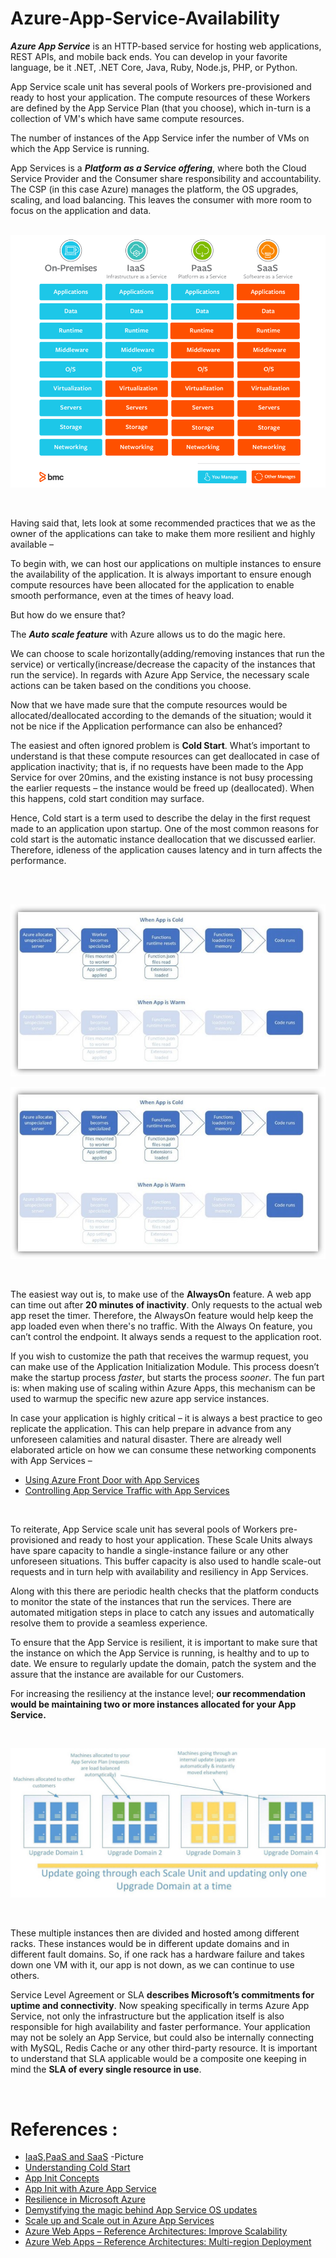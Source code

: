 # Azure-App-Service-Availability

**_Azure App Service_** is an HTTP-based service for hosting web applications, REST APIs, and mobile back ends. You can develop in your favorite language, be it .NET, .NET Core, Java, Ruby, Node.js, PHP, or Python.

App Service scale unit has several pools of Workers pre-provisioned and ready to host your application. The compute resources of these Workers are defined by the App Service Plan (that you choose), which in-turn is a collection of VM's which have same compute resources.

The number of instances of the App Service infer the number of VMs on which the App Service is running.


App Services is a **_Platform as a Service offering_**, where both the Cloud Service Provider and the Consumer share responsibility and accountability. The CSP (in this case Azure) manages the platform, the OS upgrades, scaling, and load balancing. This leaves the consumer with more room to focus on the application and data.
<br />
<br />


![overview](./media/PaaS.png) 

<br />

Having said that, lets look at some recommended practices that we as the owner of the applications can take to make them more resilient and highly available – 

To begin with, we can host our applications on multiple instances to ensure the availability of the application. It is always important to ensure enough compute resources have been allocated for the application to enable smooth performance, even at the times of heavy load.

But how do we ensure that? 


The **_Auto scale feature_** with Azure allows us to do the magic here.

We can choose to scale horizontally(adding/removing instances that run the service) or vertically(increase/decrease the capacity of the instances that run the service). In regards with Azure App Service, the necessary scale actions can be taken based on the conditions you choose.

Now that we have made sure that the compute resources would be allocated/deallocated according to the demands of the situation; would it not be nice if the Application performance can also be enhanced?


The easiest and often ignored problem is **Cold Start**. What’s important to understand is that these  compute resources can get deallocated in case of application inactivity; that is, if no requests have been made to the App Service for over 20mins, and the existing instance is not busy processing the earlier requests – the instance would be freed up (deallocated). When this happens, cold start condition may surface. 

Hence, Cold start is a term used to describe the delay in the first request made to an application upon startup. One of the most common reasons for cold start is the automatic instance deallocation that we discussed earlier. Therefore, idleness of the application causes latency and in turn affects the performance.


<br />
<br />

<p align="center">
  <img  src="./media/ColdStart.jpg">
</p>

![Cold Starts](./media/ColdStart.jpg)

<br />

The easiest way out is, to make use of the **AlwaysOn** feature. A web app can time out after **20 minutes of inactivity**. Only requests to the actual web app reset the timer. Therefore, the AlwaysOn feature would help keep the app loaded even when there's no traffic. With the Always On feature, you can’t control the endpoint. It always sends a request to the application root.

If you wish to customize the path that receives the warmup request, you can make use of the Application Initialization Module. This process doesn’t make the startup process _faster_, but starts the process _sooner_.  The fun part is: when making use of scaling within Azure Apps, this mechanism can be used to warmup the specific new azure app service instances.

In case your application is highly critical – it is always a best practice to geo replicate the application. This can help prepare in advance from any unforeseen calamities and natural disaster.  There are already well elaborated article on how we can consume these networking components with App Services – 

* [Using Azure Front Door with App Services](https://www.e-apostolidis.gr/microsoft/azure/securely-scale-your-web-apps-with-azure-front-door/)
* [Controlling App Service Traffic with App Services](https://docs.microsoft.com/en-us/azure/app-service/web-sites-traffic-manager)


<br/>

To reiterate, App Service scale unit has several pools of Workers pre-provisioned and ready to host your application. These Scale Units always have spare capacity to handle a single-instance failure or any other unforeseen situations. This buffer capacity is also used to handle scale-out requests and in turn help with availability and resiliency in App Services.

Along with this there are periodic health checks that the platform conducts to monitor the state of the instances that run the services. There are automated mitigation steps in place to catch any issues and automatically resolve them to provide a seamless experience. 

To ensure that the App Service is resilient, it is important to make sure that the instance on which the App Service is running, is healthy and to up to date. We ensure to regularly update the domain, patch the system and the assure that the instance are available for our Customers.

For increasing the resiliency at the instance level; **our recommendation would be maintaining two or more instances allocated for your App Service.**

<br />

![Availability Sets](./media/update.png)

<br />

These multiple instances then are divided and hosted among different racks. These instances would be in different update domains and in different fault domains. So, if one rack has a hardware failure and takes down one VM with it, our app is not down, as we can continue to use others.
  
Service Level Agreement or SLA **describes Microsoft’s commitments for uptime and connectivity**. Now speaking specifically in terms Azure App Service, not only the infrastructure but the application itself is also responsible for high availability and faster performance. Your application may not be solely an App Service, but could also be internally connecting with MySQL, Redis Cache or any other third-party resource. It is important to understand that SLA applicable would be a composite one keeping in mind the **SLA of every single resource in use**.

<br />


# References :

* [IaaS,PaaS and SaaS](https://www.bmc.com/blogs/saas-vs-paas-vs-iaas-whats-the-difference-and-how-to-choose/) -Picture
* [Understanding Cold Start](https://azure.microsoft.com/en-in/blog/understanding-serverless-cold-start/)
* [App Init Concepts](https://blog.baslijten.com/warmup-your-application-on-azure-app-service-when-scaling-up-and-swapping-slots-using-application-initialization/)
* [App Init with Azure App Service](https://docs.microsoft.com/en-us/azure/app-service/deploy-staging-slots)
* [Resilience in Microsoft Azure](https://azure.microsoft.com/mediahandler/files/resourcefiles/resilience-in-azure-whitepaper/Resilience%20in%20Azure.pdf)
* [Demystifying the magic behind App Service OS updates](https://azure.github.io/AppService/2018/01/18/Demystifying-the-magic-behind-App-Service-OS-updates.html)
* [Scale up and Scale out  in Azure App Services](https://azure.microsoft.com/en-in/blog/scaling-up-and-scaling-out-in-windows-azure-web-sites/)
* [Azure Web Apps – Reference Architectures: Improve Scalability](https://docs.microsoft.com/en-us/azure/architecture/reference-architectures/app-service-web-app/scalable-web-app)
* [Azure Web Apps – Reference Architectures: Multi-region Deployment](https://docs.microsoft.com/en-us/azure/architecture/reference-architectures/app-service-web-app/multi-region)
